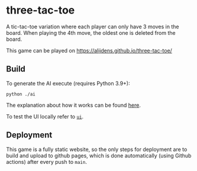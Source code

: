 # three-tac-toe
A tic-tac-toe variation where each player can only have 3 moves in the board. When playing the 4th move, the oldest one is deleted from the board.

This game can be played on https://alijdens.github.io/three-tac-toe/

## Build

To generate the AI execute (requires Python 3.9+):

```shell
python ./ai
```

The explanation about how it works can be found [here](http://localhost:4000/2024-08-11-three-men-morris-fifo/).

To test the UI locally refer to [`ui`](./ui).

## Deployment

This game is a fully static website, so the only steps for deployment are to build and upload to github pages, which is done automatically (using Github actions) after every push to `main`.
